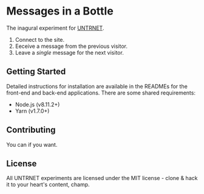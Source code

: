 # Messages in a Bottle

The inagural experiment for [UNTRNET](https://untr.net).

1. Connect to the site.
2. Eeceive a message from the previous visitor.
3. Leave a *single* message for the next visitor.

## Getting Started

Detailed instructions for installation are available in the READMEs for the front-end and back-end applications. There are some shared requirements:

- Node.js (v8.11.2+)
- Yarn (v1.7.0+)

## Contributing

You can if you want.

## License

All UNTRNET experiments are licensed under the MIT license - clone & hack it to your heart's content, champ.